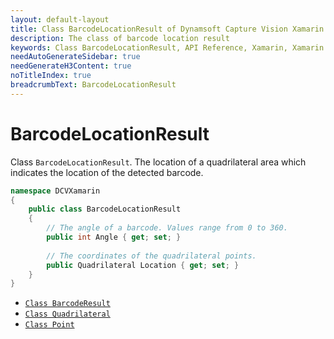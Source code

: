 ```yaml
---
layout: default-layout
title: Class BarcodeLocationResult of Dynamsoft Capture Vision Xamarin Edition
description: The class of barcode location result
keywords: Class BarcodeLocationResult, API Reference, Xamarin, Xamarin Forms
needAutoGenerateSidebar: true
needGenerateH3Content: true
noTitleIndex: true
breadcrumbText: BarcodeLocationResult
---
```


# BarcodeLocationResult

Class `BarcodeLocationResult`. The location of a quadrilateral area which indicates the location of the detected barcode.

```c#
namespace DCVXamarin
{
    public class BarcodeLocationResult
    {
        // The angle of a barcode. Values range from 0 to 360.
        public int Angle { get; set; }
        
        // The coordinates of the quadrilateral points.
        public Quadrilateral Location { get; set; }
    }
}
```

- [`Class BarcodeResult`](class-barcode-result.md)
- [`Class Quadrilateral`](class-quadrilateral.md)
- [`Class Point`](class-point.md)
